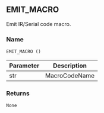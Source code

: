 ## EMIT\_MACRO

Emit IR/Serial code macro.


### Name

`EMIT_MACRO ()`


| Parameter | Description   |
| --------- | ------------- |
| str       | MacroCodeName |


### Returns

`None`